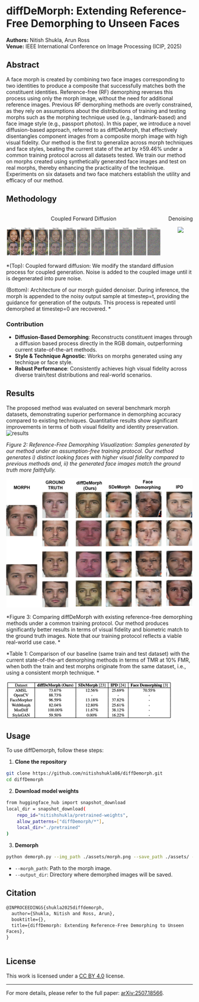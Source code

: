 # diffDeMorph: Extending Reference-Free Demorphing to Unseen Faces

**Authors:** Nitish Shukla, Arun Ross  
**Venue:**  IEEE International Conference on Image Processing (ICIP, 2025)


## Abstract

A face morph is created by combining two face images corresponding to two identities  to produce a composite that successfully matches both the constituent identities. Reference-free (RF) demorphing reverses this process using only the morph image, without the need for additional reference images. Previous RF demorphing methods are overly constrained, as they rely on assumptions about the distributions of training and testing morphs such as the morphing technique used (e.g., landmark-based) and face image style (e.g., passport photos). In this paper, we introduce a novel diffusion-based approach, referred to as diffDeMorph,  that effectively disentangles component images from a composite  morph image with high visual fidelity. Our method is the first to generalize across morph techniques and face styles, beating the current state of the art by ≥59.46% under a common training protocol across all datasets tested. We train our method on morphs created using synthetically generated face images and test on real morphs, thereby enhancing the practicality of the technique. Experiments on six datasets and two face matchers establish the utility and efficacy of our method.  

## Methodology
<div style="display: flex; gap: 20px;">

<div style="text-align: center;">
  <p> Coupled Forward Diffusion</p>
  <img src="assets/icip-2025-forward.png" width="900">
</div>

<div style="text-align: center;">
  <p>Denoising</p>
  <img src="assets/icip2025.png" width="600">
</div>

</div>

*(Top): Coupled forward diffusion: We modify the standard diffusion process for coupled generation. Noise is added to the coupled image until it  is degenerated into pure noise.

(Bottom): Architecture of our morph guided denoiser. During inference, the morph is appended to the noisy output sample at timestep=t, providing the guidance for generation of the outputs. This process is repeated until demorphed at timestep=0 are recovered.
*

### Contribution

- **Diffusion-Based Demorphing**: Reconstructs constituent images through a diffusion based process directly in the RGB domain, outperforming current state-of-the-art methods.  
- **Style & Technique Agnostic**: Works on morphs generated using any technique or face style.  
- **Robust Performance**: Consistently achieves high visual fidelity across diverse train/test distributions and real-world scenarios.


## Results

The proposed method was evaluated on several benchmark morph datasets, demonstrating superior performance in demorphing accuracy compared to existing techniques. Quantitative results show significant improvements in terms of both visual fidelity and identity preservation.
![results](assets/icip2025-r1.png)

*Figure 2: Reference-Free Demorphing Visualization: Samples generated by our method under an assumption-free training protocol. Our method generates i) distinct looking faces with higher visual fidelity compared to previous methods and, ii) the generated face images match the ground truth more faithfully.*



![results](assets/icip2025-r2.png)

*Figure 3: Comparing diffDeMorph with existing reference-free demorphing methods under a common training protocol. Our method produces significantly better results in terms of visual fidelity and biometric match to the ground truth images. Note that our training protocol reflects a viable real-world use case. *



*Table 1: Comparison of our baseline (same train and test dataset) with the current state-of-the-art demorphing methods in terms of TMR at 10\% FMR, when both the train and test morphs originate from the same dataset, i.e., using a consistent morph technique. *

![results](assets/icip2025-res.png)



## Usage

To use diffDemorph, follow these steps:

1. **Clone the repository**
```bash
git clone https://github.com/nitishshukla86/diffDemorph.git
cd diffDemorph
```

2. **Download model weights**
```bash
from huggingface_hub import snapshot_download
local_dir = snapshot_download(
    repo_id="nitishshukla/pretrained-weights",
    allow_patterns=["diffDemorph/*"],
    local_dir="./pretrained"
)

```


3. **Demorph**
```bash
python demorph.py --img_path ./assets/morph.png --save_path ./assets/ --num_steps 10
```
- `--morph_path`: Path to the morph image.
- `--output_dir`: Directory where demorphed images will be saved.


## Citation

```
@INPROCEEDINGS{shukla2025diffdemorph,
  author={Shukla, Nitish and Ross, Arun},
  booktitle={}, 
  title={diffDemorph: Extending Reference-Free Demorphing to Unseen Faces}, 
}


```

## License

This work is licensed under a [CC BY 4.0](https://creativecommons.org/licenses/by/4.0/) license.

---

For more details, please refer to the full paper: [arXiv:2507.18566](https://arxiv.org/abs/2505.14527).

